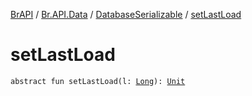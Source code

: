 [BrAPI](../../index.md) / [Br.API.Data](../index.md) / [DatabaseSerializable](index.md) / [setLastLoad](./set-last-load.md)

# setLastLoad

`abstract fun setLastLoad(l: `[`Long`](https://kotlinlang.org/api/latest/jvm/stdlib/kotlin/-long/index.html)`): `[`Unit`](https://kotlinlang.org/api/latest/jvm/stdlib/kotlin/-unit/index.html)
